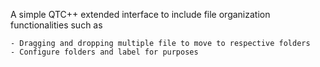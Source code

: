 A simple QTC++ extended interface to include file organization functionalities such as

    - Dragging and dropping multiple file to move to respective folders
    - Configure folders and label for purposes
